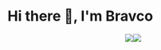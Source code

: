 <h1>Hi there 👋, I'm Bravco</h1>
<div style="display: flex; justify-content: center; align-items: center;">
  <div>
    <img align="center" src="https://github-stats.liuli.lol/api/top-langs/?username=Bravco&layout=compact&theme=vue-dark"/>
  </div>
  <div>
    <img align="center" src="https://github-readme-streak-stats.herokuapp.com/?user=bravco&theme=vue-dark"/>
  </div>
</div>
